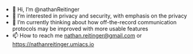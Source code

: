 - 👋 Hi, I’m @nathanReitinger
- 👀 I’m interested in privacy and security, with emphasis on the privacy
- 🌱 I’m currently thinking about how off-the-record communication protocols may be improved with more usable features 
- 📫 How to reach me nathan.reitinger@gmail.com or https://nathanreitinger.umiacs.io

<!---
nathanReitinger/nathanReitinger is a ✨ special ✨ repository because its `README.md` (this file) appears on your GitHub profile.
You can click the Preview link to take a look at your changes.
--->
